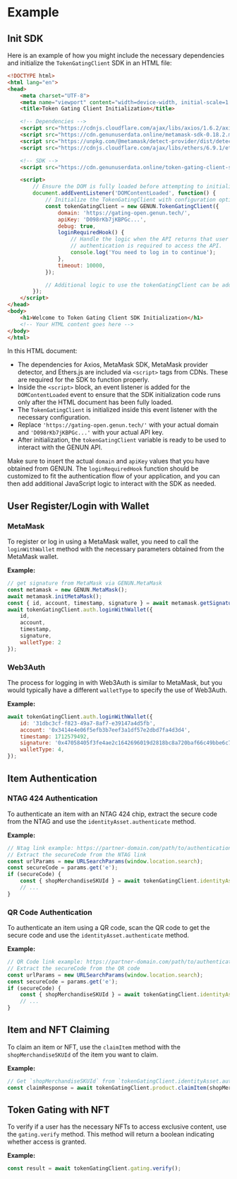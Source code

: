 # Example

## Init SDK

Here is an example of how you might include the necessary dependencies and initialize the `TokenGatingClient` SDK in an HTML file:

```html
<!DOCTYPE html>
<html lang="en">
<head>
    <meta charset="UTF-8">
    <meta name="viewport" content="width=device-width, initial-scale=1.0">
    <title>Token Gating Client Initialization</title>

    <!-- Dependencies -->
    <script src="https://cdnjs.cloudflare.com/ajax/libs/axios/1.6.2/axios.min.js"></script>
    <script src="https://cdn.genunuserdata.online/metamask-sdk-0.18.2.min.js"></script>
    <script src="https://unpkg.com/@metamask/detect-provider/dist/detect-provider.min.js"></script>
    <script src="https://cdnjs.cloudflare.com/ajax/libs/ethers/6.9.1/ethers.umd.min.js"></script>

    <!-- SDK -->
    <script src="https://cdn.genunuserdata.online/token-gating-client-sdk.umd.1.2.1.min.js"></script>

    <script>
        // Ensure the DOM is fully loaded before attempting to initialize the SDK
        document.addEventListener('DOMContentLoaded', function() {
            // Initialize the TokenGatingClient with configuration options
            const tokenGatingClient = new GENUN.TokenGatingClient({
                domain: 'https://gating-open.genun.tech/',
                apiKey: 'D098rKb7jKBPGc...',
                debug: true,
                loginRequiredHook() {
                    // Handle the logic when the API returns that user
                    // authentication is required to access the API.
                    console.log('You need to log in to continue');
                },
                timeout: 10000,
            });

            // Additional logic to use the tokenGatingClient can be added here
        });
    </script>
</head>
<body>
    <h1>Welcome to Token Gating Client SDK Initialization</h1>
    <!-- Your HTML content goes here -->
</body>
</html>
```

In this HTML document:

- The dependencies for Axios, MetaMask SDK, MetaMask provider detector, and Ethers.js are included via `<script>` tags from CDNs. These are required for the SDK to function properly.
- Inside the `<script>` block, an event listener is added for the `DOMContentLoaded` event to ensure that the SDK initialization code runs only after the HTML document has been fully loaded.
- The `TokenGatingClient` is initialized inside this event listener with the necessary configuration.
- Replace `'https://gating-open.genun.tech/'` with your actual domain and `'D098rKb7jKBPGc...'` with your actual API key.
- After initialization, the `tokenGatingClient` variable is ready to be used to interact with the GENUN API.

Make sure to insert the actual `domain` and `apiKey` values that you have obtained from GENUN. The `loginRequiredHook` function should be customized to fit the authentication flow of your application, and you can then add additional JavaScript logic to interact with the SDK as needed.

## User Register/Login with Wallet

### MetaMask
To register or log in using a MetaMask wallet, you need to call the `loginWithWallet` method with the necessary parameters obtained from the MetaMask wallet.


**Example:**
```javascript
// get signature from MetaMask via GENUN.MetaMask
const metamask = new GENUN.MetaMask();
await metamask.initMetaMask();
const { id, account, timestamp, signature } = await metamask.getSignature();
await tokenGatingClient.auth.loginWithWallet({
    id,
    account,
    timestamp,
    signature,
    walletType: 2
});
```

### Web3Auth
The process for logging in with Web3Auth is similar to MetaMask, but you would typically have a different `walletType` to specify the use of Web3Auth.

**Example:**
```javascript
await tokenGatingClient.auth.loginWithWallet({
    id: '31dbc3cf-f823-49a7-8af7-e39147a4d5fb',
    account: '0x3414e4e06f5efb3b7eef3a1df57e2dbd7fa4d3d4',
    timestamp: 1712579492,
    signature: '0x47058405f3fe4ae2c1642696019d2818bc8a720baf66c49bbe6c75d6804feb7a16b01c9db326106cc07fb9b71cff90862b7c25e5aed19b6fe724bfc9cf4a52571c',
    walletType: 4,
});
```

## Item Authentication

### NTAG 424 Authentication
To authenticate an item with an NTAG 424 chip, extract the secure code from the NTAG and use the `identityAsset.authenticate` method.

**Example:**
```javascript
// Ntag link example: https://partner-domain.com/path/to/authentication?e=851B62AEDC58D9497AD42F80F280A0B0BFFA100A5A0D034EA7C834C1496B174EA6398F9E53EA2024
// Extract the secureCode from the NTAG link
const urlParams = new URLSearchParams(window.location.search);
const secureCode = params.get('e');
if (secureCode) {
    const { shopMerchandiseSKUId } = await tokenGatingClient.identityAsset.authenticate(secureCode);
    // ...
}
```

### QR Code Authentication
To authenticate an item using a QR code, scan the QR code to get the secure code and use the `identityAsset.authenticate` method.

**Example:**
```javascript
// QR Code link example: https://partner-domain.com/path/to/authentication?e=e488f838-2330-4f8c-86ff-8b10b7dc391e
// Extract the secureCode from the QR code
const urlParams = new URLSearchParams(window.location.search);
const secureCode = params.get('e');
if (secureCode) {
    const { shopMerchandiseSKUId } = await tokenGatingClient.identityAsset.authenticate(secureCode);
    // ...
}
```

## Item and NFT Claiming
To claim an item or NFT, use the `claimItem` method with the `shopMerchandiseSKUId` of the item you want to claim.

**Example:**
```javascript
// Get `shopMerchandiseSKUId` from `tokenGatingClient.identityAsset.authenticate()`
const claimResponse = await tokenGatingClient.product.claimItem(shopMerchandiseSKUId);
```

## Token Gating with NFT
To verify if a user has the necessary NFTs to access exclusive content, use the `gating.verify` method. This method will return a boolean indicating whether access is granted.

**Example:**
```javascript
const result = await tokenGatingClient.gating.verify();
```